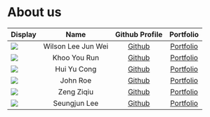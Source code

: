 # About us

Display |        Name        | Github Profile | Portfolio 
--------|:------------------:|:--------------:|:---------:
![](https://via.placeholder.com/100.png?text=Photo) | Wilson Lee Jun Wei | [Github](https://github.com/WilsonLee2000) | [Portfolio](https://ay2223s2-cs2113-f10-2.github.io/tp/Team/wilsonlee2000.html)
![](https://via.placeholder.com/100.png?text=Photo) |    Khoo You Run    |       [Github](https://github.com/)        | [Portfolio](docs/team/johndoe.md)
![](https://via.placeholder.com/100.png?text=Photo) |    Hui Yu Cong     |       [Github](https://github.com/)        | [Portfolio](docs/team/johndoe.md)
![](https://via.placeholder.com/100.png?text=Photo) |      John Roe      |       [Github](https://github.com/)        | [Portfolio](docs/team/johndoe.md)
![](https://via.placeholder.com/100.png?text=Photo) |     Zeng Ziqiu     | [Github](https://github.com/ZiqiuZeng) | [Portfolio](docs/team/AboutUs.md)
![](https://via.placeholder.com/100.png?text=Photo) |    Seungjun Lee    | [Github](https://github.com/0nandon) | [Portfolio](docs/team/AboutUs.md)

